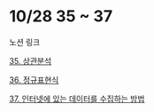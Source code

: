 # 10/28 35 ~ 37

노션 링크


[35. 상관분석](https://determined-fan-807.notion.site/35-02859cc0d5bc4722976923a4e73d18f4)<br>


[36. 정규표현식](https://determined-fan-807.notion.site/36-652080ec2970457e94b9122c882094cc)<br>


[37. 인터넷에 있는 데이터를 수집하는 방법](https://determined-fan-807.notion.site/37-7a0116a1aea744928f50a6419f2800ab)

